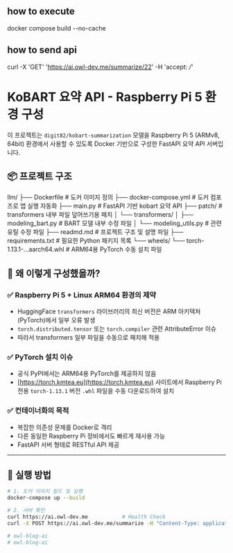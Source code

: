 ## how to execute
docker compose build --no-cache

## how to send api
curl -X 'GET' 'https://ai.owl-dev.me/summarize/22' -H 'accept: */*'






# KoBART 요약 API - Raspberry Pi 5 환경 구성

이 프로젝트는 `digit82/kobart-summarization` 모델을 Raspberry Pi 5 (ARMv8, 64bit) 환경에서 사용할 수 있도록 Docker 기반으로 구성한 FastAPI 요약 API 서버입니다.

## 📦 프로젝트 구조

llm/
├── Dockerfile                       # 도커 이미지 정의
├── docker-compose.yml              # 도커 컴포즈로 앱 실행 자동화
├── main.py                         # FastAPI 기반 kobart 요약 API
├── patch/                          # transformers 내부 파일 덮어쓰기용 패치
│   └── transformers/
│       ├── modeling_bart.py        # BART 모델 내부 수정 파일
│       └── modeling_utils.py       # 관련 유틸 수정 파일
├── readmd.md                       # 프로젝트 구조 및 설명 파일
├── requirements.txt                # 필요한 Python 패키지 목록
└── wheels/
    └── torch-1.13.1-...aarch64.whl # ARM64용 PyTorch 수동 설치 파일


## 🐧 왜 이렇게 구성했을까?

### ✅ Raspberry Pi 5 + Linux ARM64 환경의 제약

- HuggingFace `transformers` 라이브러리의 최신 버전은 ARM 아키텍처(PyTorch)에서 일부 오류 발생
- `torch.distributed.tensor` 또는 `torch.compiler` 관련 AttributeError 이슈
- 따라서 transformers 일부 파일을 수동으로 패치해 적용

### ✅ PyTorch 설치 이슈

- 공식 PyPI에서는 ARM64용 PyTorch를 제공하지 않음
- [https://torch.kmtea.eu](https://torch.kmtea.eu) 사이트에서 Raspberry Pi 전용 `torch-1.13.1` 버전 `.whl` 파일을 수동 다운로드하여 설치

### ✅ 컨테이너화의 목적

- 복잡한 의존성 문제를 Docker로 격리
- 다른 동일한 Raspberry Pi 장비에서도 빠르게 재사용 가능
- FastAPI 서버 형태로 RESTful API 제공

---

## 🚀 실행 방법

```bash
# 1. 도커 이미지 빌드 및 실행
docker-compose up --build

# 2. 서버 확인
curl https://ai.owl-dev.me           # Health Check
curl -X POST https://ai.owl-dev.me/summarize -H "Content-Type: application/json" -d '{"id": 22}'

# owl-blog-ai
# owl-blog-ai
